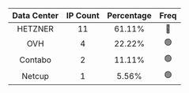 | Data Center | IP Count | Percentage | Freq |
|:------------:|:--------:|:-----------:|:-----:|
| HETZNER | 11 | 61.11% | 🔴 |
| OVH | 4 | 22.22% | 🟢 |
| Contabo | 2 | 11.11% | 🟢 |
| Netcup | 1 | 5.56% | 🟢 |